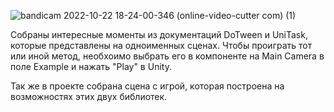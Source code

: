 ![bandicam 2022-10-22 18-24-00-346 (online-video-cutter com) (1)](https://user-images.githubusercontent.com/78159702/197336945-b9c14c3b-046d-4a1c-b951-3c6d86ff3863.gif)

Собраны интересные моменты из документаций DoTween и UniTask, которые представлены на одноименных сценах. Чтобы проиграть тот или иной метод, необхоимо выбрать его в компоненте на Main Camera в поле Example и нажать "Play" в Unity.

Так же в проекте собрана сцена с игрой, которая построена на возможностях этих двух библиотек.
